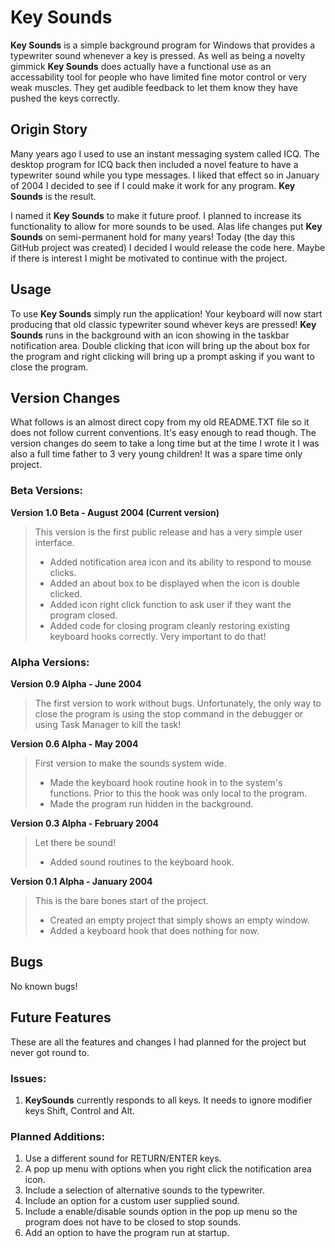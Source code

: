 # Key Sounds

**Key Sounds** is a simple background program for Windows that provides a typewriter sound whenever a key is pressed.
As well as being a novelty gimmick **Key Sounds** does actually have a functional use as an accessability tool for people who have limited fine motor control or very weak muscles. They get audible feedback to let them know they have pushed the keys correctly.

## Origin Story

Many years ago I used to use an instant messaging system called ICQ. The desktop program for ICQ back then included a novel feature to have a typewriter sound while you type messages. I liked that effect so in January of 2004 I decided to see if I could make it work for any program. **Key Sounds** is the result.

I named it **Key Sounds** to make it future proof. I planned to increase its functionality to allow for more sounds to be used. Alas life changes put **Key Sounds** on semi-permanent hold for many years! Today (the day this GitHub project was created) I decided I would release the code here. Maybe if there is interest I might be motivated to continue with the project.

## Usage

To use **Key Sounds** simply run the application! Your keyboard will now start producing that old classic typewriter sound whever keys are pressed! **Key Sounds** runs in the background with an icon showing in the taskbar notification area. Double clicking that icon will bring up the about box for the program and right clicking will bring up a prompt asking if you want to close the program.

## Version Changes

What follows is an almost direct copy from my old README.TXT file so it does not follow current conventions. It's easy enough to read though. The version changes do seem to take a long time but at the time I wrote it I was also a full time father to 3 very young children! It was a spare time only project.

### Beta Versions:

**Version 1.0 Beta - August 2004 (Current version)**
> This version is the first public release and has a very simple user interface.
> - Added notification area icon and its ability to respond to mouse clicks.
> - Added an about box to be displayed when the icon is double clicked.
> - Added icon right click function to ask user if they want the program closed.
> - Added code for closing program cleanly restoring existing keyboard hooks correctly. Very important to do that!

### Alpha Versions:
**Version 0.9 Alpha - June 2004**
> The first version to work without bugs. Unfortunately, the only way to close the program is using the stop command in the debugger or using Task Manager to kill the task!

**Version 0.6 Alpha - May 2004**
> First version to make the sounds system wide.
> - Made the keyboard hook routine hook in to the system's functions. Prior to this the hook was only local to the program.
> - Made the program run hidden in the background.

**Version 0.3 Alpha - February 2004**
> Let there be sound!
> - Added sound routines to the keyboard hook.

**Version 0.1 Alpha - January 2004**
> This is the bare bones start of the project.
> - Created an empty project that simply shows an empty window.
> - Added a keyboard hook that does nothing for now.

## Bugs

No known bugs!

## Future Features

These are all the features and changes I had planned for the project but never got round to.

### Issues:
1. **KeySounds** currently responds to all keys. It needs to ignore modifier keys Shift, Control and Alt.

### Planned Additions:
1. Use a different sound for RETURN/ENTER keys.
2. A pop up menu with options when you right click the notification area icon.
3. Include a selection of alternative sounds to the typewriter.
4. Include an option for a custom user supplied sound.
5. Include a enable/disable sounds option in the pop up menu so the program does not have to be closed to stop sounds.
6. Add an option to have the program run at startup.
